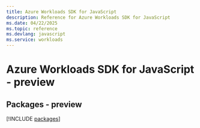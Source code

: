 ```yaml
---
title: Azure Workloads SDK for JavaScript
description: Reference for Azure Workloads SDK for JavaScript
ms.date: 04/22/2025
ms.topic: reference
ms.devlang: javascript
ms.service: workloads
---
```

# Azure Workloads SDK for JavaScript - preview
## Packages - preview
[!INCLUDE [packages](workloads-index.md)]